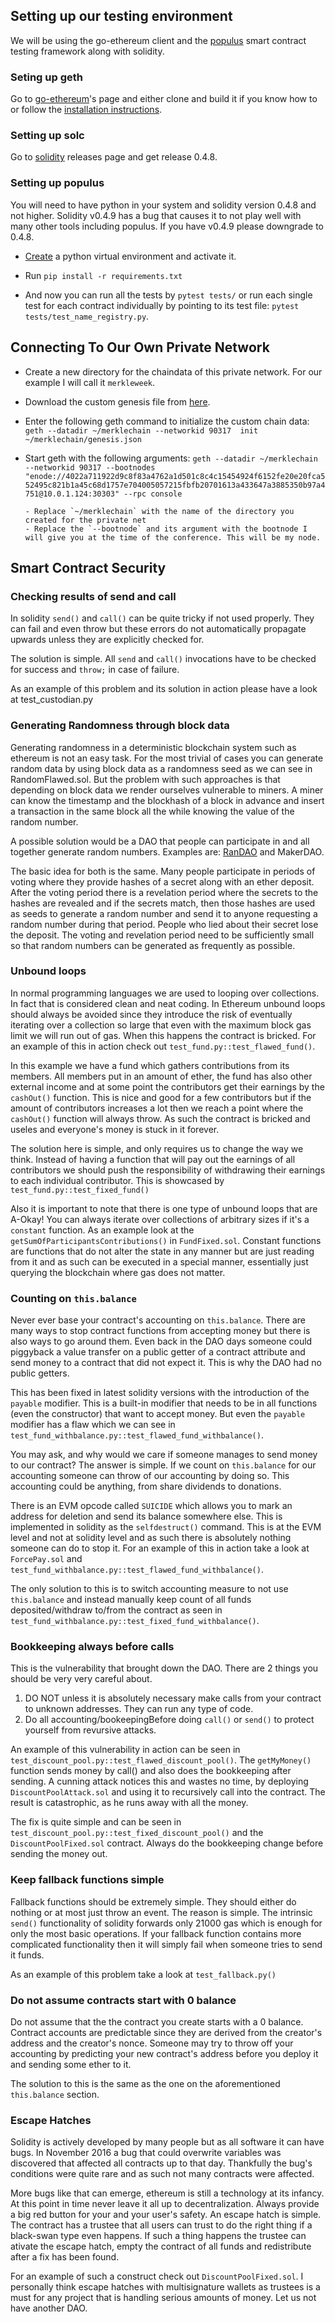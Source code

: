 ## Setting up our testing environment

We will be using the go-ethereum client and the [populus](https://github.com/pipermerriam/populus) smart contract testing framework along with solidity.

### Seting up geth

Go to [go-ethereum](https://github.com/ethereum/go-ethereum)'s page and either clone and build it if you know how to or follow
the [installation instructions](https://github.com/ethereum/go-ethereum/wiki/Building-Ethereum).

### Setting up solc

Go to [solidity](https://github.com/ethereum/solidity/releases) releases page and get release 0.4.8.

### Setting up populus

You will need to have python in your system and solidity version 0.4.8 and not higher. Solidity v0.4.9 has a bug that causes it to not play well with many other tools including populus. If you have v0.4.9 please downgrade to 0.4.8.

- [Create](http://docs.python-guide.org/en/latest/dev/virtualenvs/) a python virtual environment and activate it.

- Run `pip install -r requirements.txt`

- And now you can run all the tests by `pytest tests/` or run each single test for each contract individually by pointing to its test file: `pytest tests/test_name_registry.py`.

## Connecting To Our Own Private Network

- Create a new directory for the chaindata of this private network. For our example I will call it `merkleweek`.

- Download the custom genesis file from [here](https://gist.github.com/LefterisJP/e008a5fc4f4fa65160b150258f16b72f).

- Enter the following geth command to initialize the custom chain data: `geth --datadir ~/merklechain --networkid 90317  init ~/merklechain/genesis.json `

- Start geth with the following arguments:
  ```geth --datadir ~/merklechain --networkid 90317 --bootnodes "enode://4022a711922d9c8f83a4762a1d501c8c4c15454924f6152fe20e20fca552495c821b1a45c68d1757e704005057215fbfb20701613a433647a3885350b97a4751@10.0.1.124:30303" --rpc console```

	  - Replace `~/merklechain` with the name of the directory you created for the private net
	  - Replace the `--bootnode` and its argument with the bootnode I will give you at the time of the conference. This will be my node.


## Smart Contract Security

### Checking results of send and call

In solidity `send()` and `call()` can be quite tricky if not used properly. They can fail and even throw but these errors do not automatically propagate upwards unless they are explicitly checked for.

The solution is simple. All `send` and `call()` invocations have to be checked for success and `throw;` in case of failure.

As an example of this problem and its solution in action please have a look at test_custodian.py

### Generating Randomness through block data

Generating randomness in a deterministic blockchain system such as ethereum is not an easy task. For the most trivial of cases you can generate random data by using block data as a randomness seed as we can see in RandomFlawed.sol. But the problem with such approaches is that depending on block data we render ourselves vulnerable to miners. A miner can know the timestamp and the blockhash of a block in advance and insert a transaction in the same block all the while knowing the value of the random number.


A possible solution would be a DAO that people can participate in and all together generate random numbers. Examples are: [RanDAO](https://github.com/randao/randao) and MakerDAO.

The basic idea for both is the same. Many people participate in periods of voting where they provide hashes of a secret along with an ether deposit. After the voting period there is a revelation period where the secrets to the hashes are revealed and if the secrets match, then those hashes are used as seeds to generate a random number and send it to anyone requesting a random number during that period. People who lied about their secret lose the deposit. The voting and revelation period need to be sufficiently small so that random numbers can be generated as frequently as possible.


### Unbound loops

In normal programming languages we are used to looping over collections. In fact that is considered clean and neat coding. In Ethereum unbound loops should always be avoided since they introduce the risk of eventually iterating over a collection so large that even with the maximum block gas limit we will run out of gas. When this happens the contract is bricked. For an example of this in action check out `test_fund.py::test_flawed_fund()`.

In this example we have a fund which gathers contributions from its members. All members put in an amount of ether, the fund has also other external income and at some point the contributors get their earnings by the `cashOut()` function. This is nice and good
for a few contributors but if the amount of contributors increases a lot then we reach a point where the `cashOut()` function will always throw. As such the contract is bricked and useles and everyone's money is stuck in it forever.

The solution here is simple, and only requires us to change the way we think. Instead of having a function that will pay out the earnings of all contributors we should push the responsibility of withdrawing their earnings to each individual contributor. This is showcased by `test_fund.py::test_fixed_fund()`

Also it is important to note that there is one type of unbound loops that are A-Okay! You can always iterate over collections of arbitrary sizes if it's a `constant` function. As an example look at the `getSumOfParticipantsContributions()` in `FundFixed.sol`. Constant functions are functions that do not alter the state in any manner but are just reading from it and as such can be executed in a special manner, essentially just querying the blockchain where gas does not matter.

### Counting on `this.balance`

Never ever base your contract's accounting on `this.balance`. There are many ways to stop contract functions from accepting money but there is also ways to go around them. Even back in the DAO days someone could piggyback a value transfer on a public getter of a contract attribute and send money to a contract that did not expect it. This is why the DAO had no public getters.

This has been fixed in latest solidity versions with the introduction of the `payable` modifier. This is a built-in modifier that needs to be in all functions (even the constructor) that want to accept money. But even the `payable` modifier has a flaw which we can see in `test_fund_withbalance.py::test_flawed_fund_withbalance()`.

You may ask, and why would we care if someone manages to send money to our contract? The answer is simple. If we count on `this.balance` for our accounting someone can throw of our accounting by doing so. This accounting could be anything, from share dividends to donations.

There is an EVM opcode called `SUICIDE` which allows you to mark an address for deletion and send its balance somewhere else. This is implemented in solidity as the `selfdestruct()` command. This is at the EVM level and not at solidity level and as such there is absolutely nothing someone can do to stop it. For an example of this in action take a look at `ForcePay.sol` and `test_fund_withbalance.py::test_flawed_fund_withbalance()`.

The only solution to this is to switch accounting measure to not use `this.balance` and instead manually keep count of all funds deposited/withdraw to/from the contract as seen in `test_fund_withbalance.py::test_fixed_fund_withbalance()`.

### Bookkeeping always before calls

This is the vulnerability that brought down the DAO. There are 2 things you should be very very careful about.

1. DO NOT unless it is absolutely necessary make calls from your contract to unknown addresses. They can run any type of code.
2. Do all accounting/bookeepingBefore doing `call()` or `send()` to protect yourself
   from revursive attacks.

An example of this vulnerability in action can be seen in `test_discount_pool.py::test_flawed_discount_pool()`. The `getMyMoney()` function sends money by call() and also does the bookkeeping after sending. A cunning attack notices this and wastes no time, by deploying `DiscountPoolAttack.sol` and using it to recursively call into the contract. The result is catastrophic, as he runs away with all the money.

The fix is quite simple and can be seen in `test_discount_pool.py::test_fixed_discount_pool()` and the `DiscountPoolFixed.sol` contract. Always do the bookkeeping change before sending the money out.


### Keep fallback functions simple

Fallback functions should be extremely simple. They should either do nothing or at most just throw an event. The reason is simple. The intrinsic `send()` functionality of solidity forwards only 21000 gas which is enough for only the most basic operations. If your fallback function contains more complicated functionality then it will simply fail when someone tries to send it funds.

As an example of this problem take a look at `test_fallback.py()`


### Do not assume contracts start with 0 balance

Do not assume that the the contract you create starts with a 0 balance. Contract accounts are predictable since they are derived from the creator's address and the creator's nonce. Someone may try to throw off your accounting by predicting your new contract's address before you deploy it and sending some ether to it.

The solution to this is the same as the one on the aforementioned `this.balance` section.

### Escape Hatches

Solidity is actively developed by many people but as all software it can have bugs. In November 2016 a bug that could overwrite variables was discovered that affected all contracts up to that day. Thankfully the bug's conditions were quite rare and as such not many contracts were affected.

More bugs like that can emerge, ethereum is still a technology at its infancy. At this point in time never leave it all up to decentralization. Always provide a big red button for your and your user's safety. An escape hatch is simple. The contract has a trustee that all users can trust to do the right thing if a black-swan type even happens. If such a thing happens the trustee can ativate the escape hatch, empty the contract of all funds and redistribute after a fix has been found.

For an example of such a construct check out `DiscountPoolFixed.sol`. I personally think escape hatches with multisignature wallets as trustees is a must for any project that is handling serious amounts of money. Let us not have another DAO.
